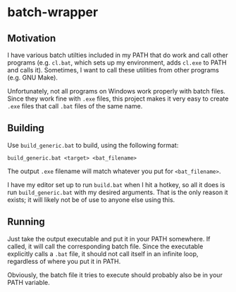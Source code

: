# batch-wrapper

## Motivation

I have various batch utilties included in my PATH that do work and call other programs (e.g. `cl.bat`, which sets up my environment, adds `cl.exe` to PATH and calls it). Sometimes, I want to call these utilities from other programs (e.g. GNU Make).

Unfortunately, not all programs on Windows work properly with batch files. Since they work fine with `.exe` files, this project makes it very easy to create `.exe` files that call `.bat` files of the same name.

## Building

Use `build_generic.bat` to build, using the following format:
```
build_generic.bat <target> <bat_filename>
```
The output `.exe` filename will match whatever you put for `<bat_filename>`.

I have my editor set up to run `build.bat` when I hit a hotkey, so all it does is run `build_generic.bat` with my desired arguments. That is the only reason it exists; it will likely not be of use to anyone else using this.

## Running

Just take the output executable and put it in your PATH somewhere. If called, it will call the corresponding batch file. Since the executable explicitly calls a `.bat` file, it should not call itself in an infinite loop, regardless of where you put it in PATH.

Obviously, the batch file it tries to execute should probably also be in your PATH variable.
